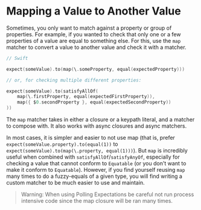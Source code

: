 # Mapping a Value to Another Value

Sometimes, you only want to match against a property or group of properties.
For example, if you wanted to check that only one or a few properties of a value
are equal to something else. For this, use the ``map`` matcher to convert a value
to another value and check it with a matcher.

```swift
// Swift

expect(someValue).to(map(\.someProperty, equal(expectedProperty)))

// or, for checking multiple different properties:

expect(someValue).to(satisfyAllOf(
    map(\.firstProperty, equal(expectedFirstProperty)),
    map({ $0.secondProperty }, equal(expectedSecondProperty))
))
```

The ``map`` matcher takes in either a closure or a keypath literal, and a matcher
to compose with. It also works with async closures and async matchers.

In most cases, it is simpler and easier to not use map (that is, prefer
`expect(someValue.property).to(equal(1))` to
`expect(someValue).to(map(\.property, equal(1)))`). But `map` is incredibly
useful when combined with `satisfyAllOf`/`satisfyAnyOf`, especially for checking
a value that cannot conform to `Equatable` (or you don't want to make it
conform to `Equatable`). However, if you find yourself reusing `map` many times
to do a fuzzy-equals of a given type, you will find writing a custom matcher to
be much easier to use and maintain.

> Warning: When using Polling Expectations be careful not run process intensive
code since the map closure will be ran many times.
